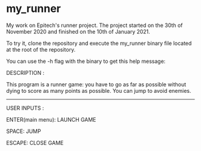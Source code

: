 # my_runner

My work on Epitech's runner project. The project started on the 30th of November 2020 and finished on the 10th of January 2021.

To try it, clone the repository and execute the my_runner binary file located at the root of the repository.

You can use the -h flag with the binary to get this help message:

DESCRIPTION :

This program is a runner game: you have to go as far as possible without dying to score as
many points as possible.
You can jump to avoid enemies.

-  -  -  -  -  -  -  -

USER INPUTS :

ENTER(main menu): LAUNCH GAME

SPACE: JUMP

ESCAPE: CLOSE GAME

